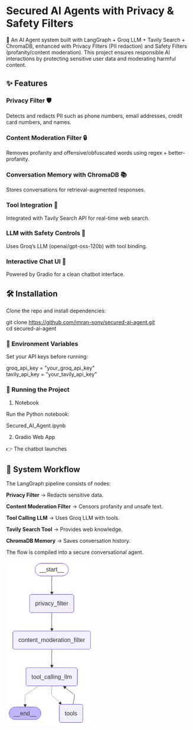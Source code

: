 # Secured AI Agents with Privacy & Safety Filters  

🚀 An AI Agent system built with LangGraph + Groq LLM + Tavily Search + ChromaDB, enhanced with Privacy Filters (PII redaction) and Safety Filters (profanity/content moderation).
This project ensures responsible AI interactions by protecting sensitive user data and moderating harmful content.

## ✨ Features

### Privacy Filter 🛡️

Detects and redacts PII such as phone numbers, email addresses, credit card numbers, and names.

### Content Moderation Filter 🔒

Removes profanity and offensive/obfuscated words using regex + better-profanity.

### Conversation Memory with ChromaDB 📚

Stores conversations for retrieval-augmented responses.

### Tool Integration 🔧

Integrated with Tavily Search API for real-time web search.

### LLM with Safety Controls 🤖

Uses Groq’s LLM (openai/gpt-oss-120b) with tool binding.

### Interactive Chat UI 💬

Powered by Gradio for a clean chatbot interface.

## 🛠️ Installation

Clone the repo and install dependencies:

git clone https://github.com/imran-sony/secured-ai-agent.git  
cd secured-ai-agent

### 🔑 Environment Variables

Set your API keys before running:

groq_api_key = "your_groq_api_key"  
tavily_api_key = "your_tavily_api_key"

### 🚀 Running the Project
1. Notebook

Run the Python notebook:

Secured_AI_Agent.ipynb

2. Gradio Web App

👉 The chatbot launches

## 🧩 System Workflow

The LangGraph pipeline consists of nodes:

**Privacy Filter** → Redacts sensitive data.

**Content Moderation Filter** → Censors profanity and unsafe text.

**Tool Calling LLM** → Uses Groq LLM with tools.

**Tavily Search Tool** → Provides web knowledge.

**ChromaDB Memory** → Saves conversation history.

The flow is compiled into a secure conversational agent.

![Agent_Structure](./Agent_Structure.png)

